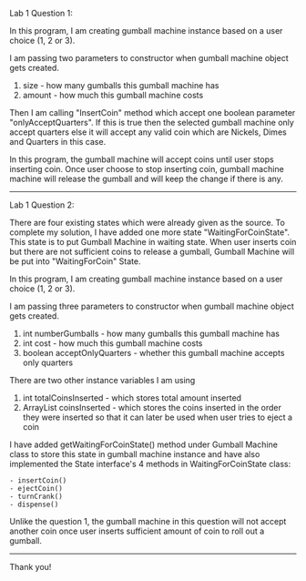Lab 1 Question 1:

In this program, I am creating gumball machine instance based on a user choice (1, 2 or 3).

I am passing two parameters to constructor when gumball machine object gets created.

1. size - how many gumballs this gumball machine has
2. amount - how much this gumball machine costs

Then I am calling "InsertCoin" method which accept one boolean parameter "onlyAcceptQuarters". If this is true then the selected gumball machine only accept quarters else it will accept any valid coin which are Nickels, Dimes and Quarters in this case.

In this program, the gumball machine will accept coins until user stops inserting coin. Once user choose to stop inserting coin, gumball machine machine will release the gumball and will keep the change if there is any.

******************************************************************

Lab 1 Question 2:

There are four existing states which were already given as the source. To complete my solution, I have added one more state "WaitingForCoinState". This state is to put Gumball Machine in waiting state. When user inserts coin but there are not sufficient coins to release a gumball, Gumball Machine will be put into "WaitingForCoin" State.

In this program, I am creating gumball machine instance based on a user choice (1, 2 or 3).

I am passing three parameters to constructor when gumball machine object gets created.

1. int numberGumballs - how many gumballs this gumball machine has
2. int cost - how much this gumball machine costs
3. boolean acceptOnlyQuarters - whether this gumball machine accepts only quarters

There are two other instance variables I am using

1. int totalCoinsInserted - which stores total amount inserted
2. ArrayList<Integer> coinsInserted - which stores the coins inserted in the order they were inserted so that it can later be used when user tries to eject a coin

I have added getWaitingForCoinState() method under Gumball Machine class to store this state in gumball machine instance and have also implemented the State interface's 4 methods in WaitingForCoinState class:

	- insertCoin()
	- ejectCoin()
	- turnCrank()
	- dispense()

Unlike the question 1, the gumball machine in this question will not accept another coin once user inserts sufficient amount of coin to roll out a gumball.

******************************************************************

Thank you!